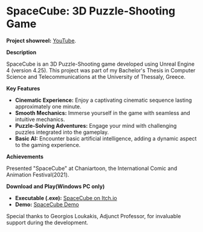 # SpaceCube: 3D Puzzle-Shooting Game
**Project showreel:** [YouTube](https://www.youtube.com/watch?v=G-Mqu2t4wWw&ab_channel=IliasStentoumis).

**Description**

SpaceCube is an 3D Puzzle-Shooting game developed using Unreal Engine 4 (version 4.25). This project was part of my Bachelor's Thesis in Computer Science and Telecommunications at the University of Thessaly, Greece.

**Key Features**
- **Cinematic Experience:** Enjoy a captivating cinematic sequence lasting approximately one minute.
- **Smooth Mechanics:** Immerse yourself in the game with seamless and intuitive mechanics.
- **Puzzle-Solving Adventures:** Engage your mind with challenging puzzles integrated into the gameplay.
- **Basic AI:** Encounter basic artificial intelligence, adding a dynamic aspect to the gaming experience.

**Achievements**

Presented "SpaceCube" at Chaniartoon, the International Comic and Animation Festival(2021).

**Download and Play(Windows PC only)**
- **Executable (.exe):** [SpaceCube on Itch.io](https://katsoubla.itch.io/spacecube)
- **Demo:** [SpaceCube Demo](https://drive.google.com/drive/folders/1d-ZZHY52q0tLyzdDY64r2SQA1CzSqfwe)

Special thanks to Georgios Loukakis, Adjunct Professor, for invaluable support during the development.
